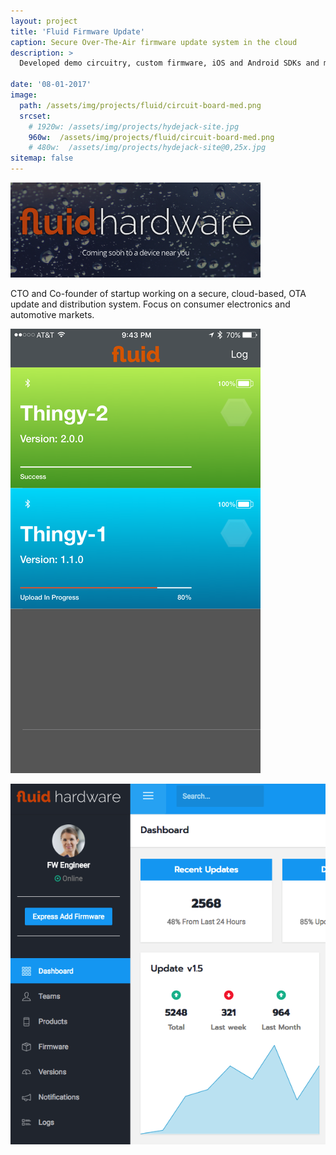 ```yaml
---
layout: project
title: 'Fluid Firmware Update'
caption: Secure Over-The-Air firmware update system in the cloud
description: >
  Developed demo circuitry, custom firmware, iOS and Android SDKs and mobile apps, and back-end services with web-based dashboard and REST APIs using Django, django-rest-frameworks, and Python.

date: '08-01-2017'
image: 
  path: /assets/img/projects/fluid/circuit-board-med.png
  srcset: 
    # 1920w: /assets/img/projects/hydejack-site.jpg
    960w:  /assets/img/projects/fluid/circuit-board-med.png
    # 480w:  /assets/img/projects/hydejack-site@0,25x.jpg
sitemap: false
---
```


<img src="/assets/img/projects/fluid/FluidMain.png" width="400">

  CTO and Co-founder of startup working on a secure, cloud-based, OTA update and distribution system. Focus on consumer electronics and automotive markets.


![](/assets/img/projects/fluid/FluidApp.png)

![](/assets/img/projects/fluid/dashboard.png)

